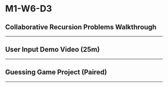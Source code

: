 # M1-W6-D3

## Collaborative Recursion Problems Walkthrough

---

## User Input Demo Video (25m)

---

## Guessing Game Project (Paired)

---
